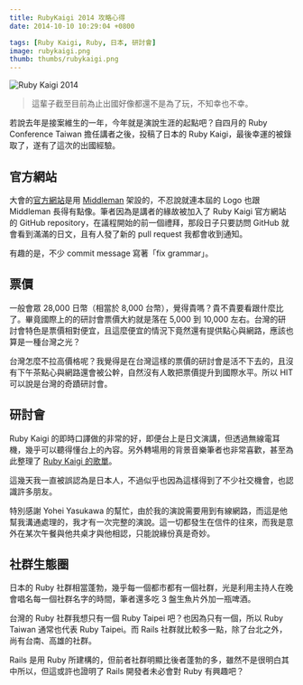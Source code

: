 ```yaml
---
title: RubyKaigi 2014 攻略心得
date: 2014-10-10 10:29:04 +0800

tags: [Ruby Kaigi, Ruby, 日本, 研討會]
image: rubykaigi.png
thumb: thumbs/rubykaigi.png
---
```


![Ruby Kaigi 2014](/images/rubykaigi.png)

> 這輩子截至目前為止出國好像都還不是為了玩，不知幸也不幸。

若說去年是接案維生的一年，今年就是演說生涯的起點吧？自四月的 Ruby Conference Taiwan 擔任講者之後，投稿了日本的 Ruby Kaigi，最後幸運的被錄取了，遂有了這次的出國經驗。

## 官方網站

大會的[官方網站](http://rubykaigi.org/2014/)是用 [Middleman](http://middlemanapp.com/) 架設的，不忍說就連本屆的 Logo 也跟 Middleman 長得有點像。筆者因為是講者的緣故被加入了 Ruby Kaigi 官方網站的 GitHub repository，在議程開始的前一個禮拜，那段日子只要訪問 GitHub 就會看到滿滿的日文，且有人發了新的 pull request 我都會收到通知。

有趣的是，不少 commit message 寫著「fix grammar」。

## 票價

一般會眾 28,000 日幣（相當於 8,000 台幣），覺得貴嗎？貴不貴要看跟什麼比了。畢竟國際上的的研討會票價大約就是落在 5,000 到 10,000 左右。台灣的研討會特色是票價相對便宜，且這麼便宜的情況下竟然還有提供點心與網路，應該也算是一種台灣之光？

台灣怎麼不拉高價格呢？我覺得是在台灣這樣的票價的研討會是活不下去的，且沒有下午茶點心與網路還會被公幹，自然沒有人敢把票價提升到國際水平。所以 HIT 可以說是台灣的奇蹟研討會。

## 研討會

Ruby Kaigi 的即時口譯做的非常的好，即便台上是日文演講，但透過無線電耳機，幾乎可以聽得懂台上的內容。另外轉場用的背景音樂筆者也非常喜歡，甚至為此整理了 [Ruby Kaigi 的歌單](http://grooveshark.com/#!/playlist/Ruby+Kaigi+2014+Soundtrack/101045969)。

這幾天我一直被誤認為是日本人，不過似乎也因為這樣得到了不少社交機會，也認識許多朋友。

特別感謝 Yohei Yasukawa 的幫忙，由於我的演說需要用到有線網路，而這是他幫我溝通處理的，我才有一次完整的演說。這一切都發生在信件的往來，而我是意外在某次午餐與他共桌才與他相認，只能說緣份真是奇妙。

## 社群生態圈

日本的 Ruby 社群相當蓬勃，幾乎每一個都市都有一個社群，光是利用主持人在晚會唱名每一個社群名字的時間，筆者還多吃 3 盤生魚片外加一瓶啤酒。

台灣的 Ruby 社群我想只有一個 Ruby Taipei 吧？也因為只有一個，所以 Ruby Taiwan 通常也代表 Ruby Taipei。而 Rails 社群就比較多一點，除了台北之外，尚有台南、高雄的社群。

Rails 是用 Ruby 所建構的，但前者社群明顯比後者蓬勃的多，雖然不是很明白其中所以，但這或許也證明了 Rails 開發者未必會對 Ruby 有興趣吧？
